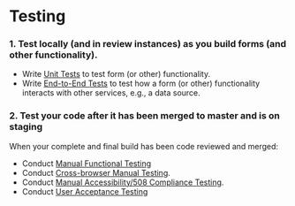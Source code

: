 # Testing
### 1. Test locally (and in review instances) as you build forms (and other functionality).

* Write [Unit Tests](https://github.com/department-of-veterans-affairs/va.gov-team/blob/master/platform/quality-assurance/unit-testing/README.md) to test form (or other) functionality.
* Write [End-to-End Tests](https://github.com/department-of-veterans-affairs/va.gov-team/blob/master/platform/quality-assurance/e2e-testing/README.md) to test how a form (or other) functionality interacts with other services, e.g., a data source.

### 2. Test your code after it has been merged to master and is on staging

When your complete and final build has been code reviewed and merged:

* Conduct [Manual Functional Testing](https://github.com/department-of-veterans-affairs/va.gov-team/blob/master/platform/quality-assurance/manual-testing/manual-functional-testing.md)
* Conduct [Cross-browser Manual Testing](https://github.com/department-of-veterans-affairs/va.gov-team/blob/master/platform/quality-assurance/manual-testing/cross-browser-manual-testing.md).
* Conduct [Manual Accessibility/508 Compliance Testing](https://github.com/department-of-veterans-affairs/va.gov-team/blob/master/platform/accessibility/508-request-prelaunch-review.md).
* Conduct [User Acceptance Testing]()

